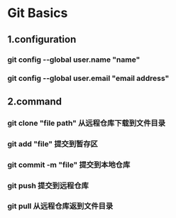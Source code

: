 # Git Basics
## 1.configuration
### git config --global user.name "name"
### git config --global user.email "email address"
## 2.command
### git clone "file path" 从远程仓库下载到文件目录
### git add "file" 提交到暂存区
### git commit -m "file" 提交到本地仓库
### git push 提交到远程仓库
### git pull 从远程仓库返到文件目录
